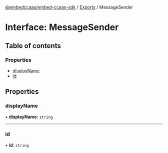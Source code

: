 [@embedccaas/embed-ccaas-sdk](../README.md) / [Exports](../modules.md) / MessageSender

# Interface: MessageSender

## Table of contents

### Properties

-   [displayName](MessageSender.md#displayname)
-   [id](MessageSender.md#id)

## Properties

### displayName

• **displayName**: `string`


---

### id

• **id**: `string`


